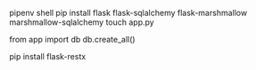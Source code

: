 pipenv shell
pip install flask flask-sqlalchemy flask-marshmallow marshmallow-sqlalchemy
touch app.py

from app import db
db.create_all()

pip install flask-restx